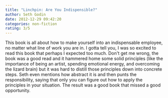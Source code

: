 ```yaml
---
title: "Linchpin: Are You Indispensible?"
author: Seth Godin
date: 2012-12-29 09:42:20
categories: non-fiction
rating: 3/5
---
```


This book is all about how to make yourself into an indispensable employee, no matter what line of work you are in. I gotta tell you, I was so excited to read this book that perhaps I expected too much. Don't get me wrong, the book was a good read and it hammered home some solid principles (like the importance of being an artist, spending emotional energy, and overcoming the lizard brain) but it was hard to distill those principles down into concrete steps. Seth even mentions how abstract it is and then punts the responsibility, saying that only you can figure out how to apply the principles in your situation. The result was a good book that missed a good opportunity.
